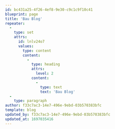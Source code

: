 ```yaml
---
id: bc431a25-4f26-4ef8-9e30-c9c1c9f10c41
blueprint: page
title: 'Bau Blog'
repeater:
  -
    type: set
    attrs:
      id: lnlv24o7
      values:
        type: content
        content:
          -
            type: heading
            attrs:
              level: 2
            content:
              -
                type: text
                text: 'Bau Blog'
  -
    type: paragraph
author: f33c7ac3-14e7-496e-9ebd-03b570383bfc
template: blog
updated_by: f33c7ac3-14e7-496e-9ebd-03b570383bfc
updated_at: 1697035416
---
```

